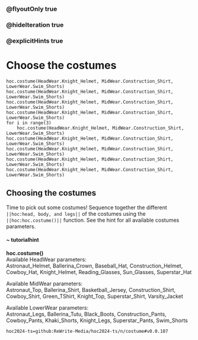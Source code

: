 ### @flyoutOnly true
### @hideIteration true
### @explicitHints true

# Choose the costumes

```python-template
hoc.costume(HeadWear.Knight_Helmet, MidWear.Construction_Shirt, LowerWear.Swim_Shorts)
hoc.costume(HeadWear.Knight_Helmet, MidWear.Construction_Shirt, LowerWear.Swim_Shorts)
hoc.costume(HeadWear.Knight_Helmet, MidWear.Construction_Shirt, LowerWear.Swim_Shorts)
hoc.costume(HeadWear.Knight_Helmet, MidWear.Construction_Shirt, LowerWear.Swim_Shorts)
for i in range(3)
    hoc.costume(HeadWear.Knight_Helmet, MidWear.Construction_Shirt, LowerWear.Swim_Shorts)
hoc.costume(HeadWear.Knight_Helmet, MidWear.Construction_Shirt, LowerWear.Swim_Shorts)
hoc.costume(HeadWear.Knight_Helmet, MidWear.Construction_Shirt, LowerWear.Swim_Shorts)
hoc.costume(HeadWear.Knight_Helmet, MidWear.Construction_Shirt, LowerWear.Swim_Shorts)
hoc.costume(HeadWear.Knight_Helmet, MidWear.Construction_Shirt, LowerWear.Swim_Shorts)
```

## Choosing the costumes
Time to pick out some costumes! Sequence together the different ``||hoc:head, body, and legs||`` of the costumes using the ``||hoc:hoc.costume()||`` function. See the hint for all available costumes parameters.


#### ~ tutorialhint
**hoc.costume()**  
Available HeadWear parameters:  
Astronaut_Helmet, Ballerina_Crown, Baseball_Hat, Construction_Helmet, Cowboy_Hat, Knight_Helmet, Reading_Glasses, Sun_Glasses, Superstar_Hat

Available MidWear parameters:  
Astronaut_Top, Ballerina_Shirt, Basketball_Jersey, Construction_Shirt, Cowboy_Shirt, Green_TShirt, Knight_Top, Superstar_Shirt, Varsity_Jacket

Available LowerWear parameters:  
Astronaut_Legs, Ballerina_Tutu, Black_Boots, Construction_Pants, Cowboy_Pants, Khaki_Shorts, Knight_Legs, Superstar_Pants, Swim_Shorts


```package
hoc2024-ts=github:ReWrite-Media/hoc2024-ts/n/costume#v0.0.107
```
